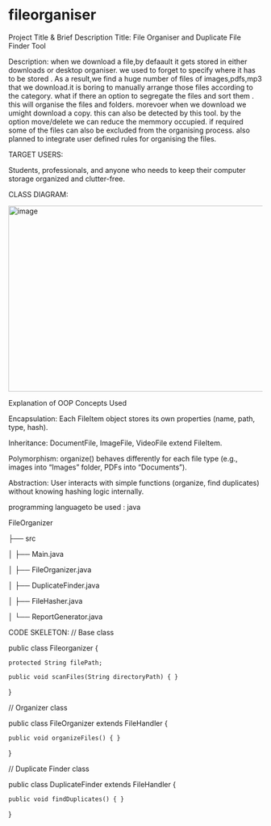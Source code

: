 # fileorganiser
Project Title & Brief Description
Title: File Organiser and Duplicate File Finder Tool


Description:
when we download a file,by defaault it gets stored in either downloads or desktop organiser.
we used to forget to specify where it has to be stored .
As a result,we find a huge number of files of images,pdfs,mp3 that we download.it is boring to manually arrange those files according to the category.
what if there an option to segregate the files and sort them .
this will organise the files and folders.
morevoer when we download we umight download a copy.
this can also be detected by this tool.
by the option move/delete we can reduce the memmory occupied.
if required some of the files can also be excluded from the organising process.
also planned to integrate user defined rules for organising the files.

TARGET USERS:

Students, professionals, and anyone who needs to keep their computer storage organized and clutter-free.

CLASS DIAGRAM:

<img width="668" height="368" alt="image" src="https://github.com/user-attachments/assets/92856bcb-fcf7-42f1-83ed-655aa804e7ed" />



Explanation of OOP Concepts Used

Encapsulation:
Each FileItem object stores its own properties (name, path, type, hash).

Inheritance:
DocumentFile, ImageFile, VideoFile extend FileItem.

Polymorphism:
organize() behaves differently for each file type (e.g., images into “Images” folder, PDFs into “Documents”).

Abstraction:
User interacts with simple functions (organize, find duplicates) without knowing hashing logic internally.

programming languageto be used : java


FileOrganizer

├── src

│   ├── Main.java

│   ├── FileOrganizer.java

│   ├── DuplicateFinder.java

│   ├── FileHasher.java

│   └── ReportGenerator.java

CODE SKELETON:
// Base class

public class Fileorganizer {
    
    protected String filePath;
   
    public void scanFiles(String directoryPath) { }

}


// Organizer class

public class FileOrganizer extends FileHandler {
   
    public void organizeFiles() { }

}


// Duplicate Finder class

public class DuplicateFinder extends FileHandler {
   
    public void findDuplicates() { }

}




